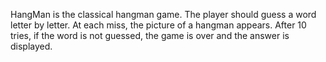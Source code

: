 HangMan is the classical hangman game. The player should guess a word letter by letter. 
At each miss, the picture of a hangman appears. 
After 10 tries, if the word is not guessed, the game is over and the answer is displayed.
